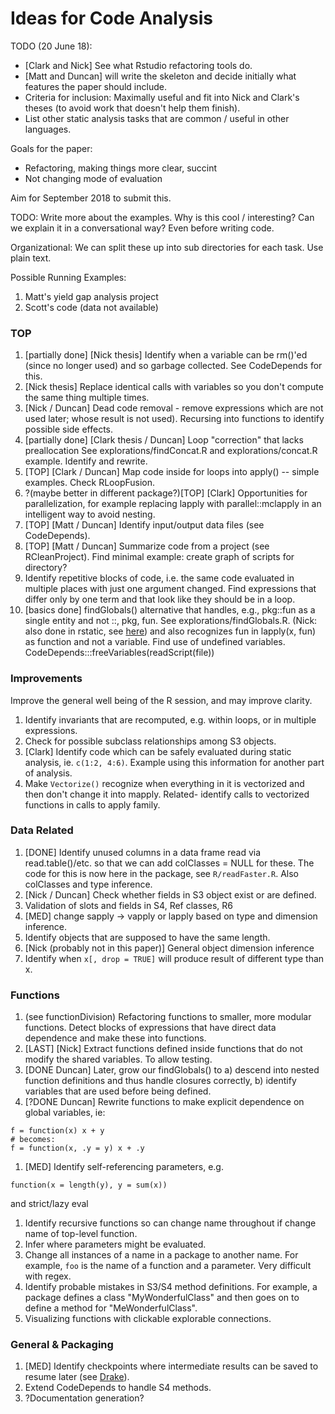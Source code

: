 # Ideas for Code Analysis

TODO (20 June 18):

- [Clark and Nick] See what Rstudio refactoring tools do.
- [Matt and Duncan] will write the skeleton and decide initially what features the  paper should include.
- Criteria for inclusion: Maximally useful and fit into Nick and Clark's theses (to avoid work that
  doesn't help them finish).
- List other static analysis tasks that are common / useful in other languages.

Goals for the paper:

- Refactoring, making things more clear, succint
- Not changing mode of evaluation

Aim for September 2018 to submit this.

TODO: Write more about the examples. Why is this cool / interesting? Can we
explain it in a conversational way? Even before writing code.

Organizational: We can split these up into sub directories for each task.
Use plain text.

Possible Running Examples:
1. Matt's yield gap analysis project
1. Scott's code (data not available)


### TOP

1. [partially done] [Nick thesis] Identify when a variable can be
   rm()'ed (since no longer used) and so garbage collected. See CodeDepends
   for this.
1. [Nick thesis] Replace identical calls with variables so you don't
   compute the same thing multiple times.
1. [Nick / Duncan] Dead code removal - remove expressions which are
   not used later; whose result is not used). Recursing into functions to
   identify possible side effects.
1. [partially done] [Clark thesis / Duncan] Loop "correction" that lacks
   preallocation See explorations/findConcat.R and explorations/concat.R
   example.  Identify and rewrite.
2. [TOP] [Clark / Duncan] Map code inside for loops into apply() -- simple
   examples. Check RLoopFusion.
1. ?(maybe better in different package?)[TOP] [Clark] Opportunities for parallelization, for example replacing
   lapply with parallel::mclapply in an intelligent way to avoid nesting.
1. [TOP] [Matt / Duncan] Identify input/output data files (see CodeDepends).
1. [TOP] [Matt / Duncan] Summarize code from a project (see RCleanProject).
   Find minimal example: create graph of scripts for directory?
1. Identify repetitive blocks of code, i.e. the same code evaluated in multiple
   places with just one argument changed. Find expressions that differ only
   by one term and that look like they should be in a loop.
1. [basics done] findGlobals() alternative that handles, e.g.,  pkg::fun as a 
   single entity and not ::, pkg, fun.
   See explorations/findGlobals.R.  (Nick: also done in rstatic, see
   [here](https://github.com/nick-ulle/rstatic/blob/master/R/collapse_namespaces.R))
   and also recognizes fun in lapply(x, fun)  as  function and not a
   variable. Find use of undefined variables.
   CodeDepends:::freeVariables(readScript(file))


### Improvements

Improve the general well being of the R session, and may improve clarity.

1. Identify invariants that are recomputed, e.g. within loops, or in
   multiple expressions.
1. Check for possible subclass relationships among S3 objects.
2. [Clark] Identify code which can be safely evaluated during static
   analysis, ie. `c(1:2, 4:6)`. Example using this information for another part
   of analysis.
1. Make `Vectorize()` recognize when everything in it is vectorized and
   then don't change it into mapply. Related- identify calls to vectorized
   functions in calls to apply family.


### Data Related

1. [DONE] Identify unused columns in a data frame read via
   read.table()/etc. so that we can add colClasses = NULL for these. The
   code for this is now here in the package, see `R/readFaster.R`.
   Also colClasses and type inference.
1. [Nick / Duncan] Check whether fields in S3 object exist or are defined.
1. Validation of slots and fields in S4, Ref classes, R6
1. [MED] change sapply -> vapply or lapply based on type and dimension
   inference.
1. Identify objects that are supposed to have the same length.
1. [Nick (probably not in this paper)] General object dimension inference
1. Identify when `x[, drop = TRUE]` will produce result of different type
   than x.


### Functions

1.  (see functionDivision) Refactoring functions to smaller, more modular functions. Detect blocks
   of expressions that have direct data dependence and make these into
   functions.
1. [LAST] [Nick] Extract functions defined inside functions that do not modify
   the shared variables. To allow testing.
1. [DONE Duncan] Later, grow our findGlobals() to  a) descend into nested function definitions and thus handle
   closures correctly, b) identify variables that are used before being defined.
2. [?DONE Duncan] Rewrite functions to make explicit dependence on global variables, ie:
```{R}
f = function(x) x + y
# becomes:
f = function(x, .y = y) x + .y
```
1. [MED] Identify self-referencing parameters, e.g. 
```
function(x = length(y), y = sum(x))
```
and strict/lazy eval
1. Identify recursive functions so can change name throughout if change name of top-level function.
1. Infer where parameters might be evaluated.
1. Change all instances of a name in a package to another name. For
   example, `foo` is the name of a function and a parameter. Very difficult
   with regex.
1. Identify probable mistakes in S3/S4 method definitions. For example, a
   package defines a class "MyWonderfulClass" and then goes on to define a
   method for "MeWonderfulClass".
1. Visualizing functions with clickable explorable connections.


### General & Packaging

1. [MED] Identify checkpoints where intermediate results can be saved to resume
   later (see
   [Drake](https://cran.r-project.org/web/packages/drake/vignettes/drake.html)).
1. Extend CodeDepends to handle S4 methods.
1. ?Documentation generation?
